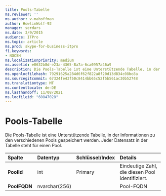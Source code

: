 ```yaml
---
title: Pools-Tabelle
ms.reviewer: ''
ms.author: v-mahoffman
author: HowlinWolf-92
manager: serdars
ms.date: 3/9/2015
audience: ITPro
ms.topic: article
ms.prod: skype-for-business-itpro
f1.keywords:
- NOCSH
ms.localizationpriority: medium
ms.assetid: e0632b8d-e23a-4365-8a7a-6ca0957a46a9
description: Die Pools-Tabelle ist eine Unterstützende Tabelle, in der Informationen zu den verschiedenen Pools gespeichert werden. Jeder Datensatz in der Tabelle steht für einen Pool.
ms.openlocfilehash: 79291625a284d6f62f822a8f20d13d834c08bc8a
ms.sourcegitcommit: 67324fe43f50c8414bb65c52f5b561ac30b52748
ms.translationtype: MT
ms.contentlocale: de-DE
ms.lasthandoff: 11/08/2021
ms.locfileid: "60847028"
---
```

# <a name="pools-table"></a>Pools-Tabelle
 
Die Pools-Tabelle ist eine Unterstützende Tabelle, in der Informationen zu den verschiedenen Pools gespeichert werden. Jeder Datensatz in der Tabelle steht für einen Pool.
  
|**Spalte**|**Datentyp**|**Schlüssel/Index**|**Details**|
|:-----|:-----|:-----|:-----|
|**PoolId** <br/> |int  <br/> |Primary  <br/> |Eindeutige Zahl, die diesen Pool identifiziert.  <br/> |
|**PoolFQDN** <br/> |nvarchar(256)  <br/> | <br/> |Pool-FQDN  <br/> |
   

